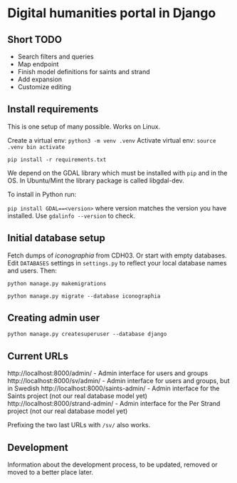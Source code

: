 # Digital humanities portal in Django

## Short TODO

- Search filters and queries
- Map endpoint
- Finish model definitions for saints and strand
- Add expansion
- Customize editing

## Install requirements 

This is one setup of many possible. Works on Linux.

Create a virtual env: `python3 -m venv .venv`
Activate virtual env: `source .venv bin activate`

`pip install -r requirements.txt`

We depend on the GDAL library which must be installed with `pip` and in the OS. In Ubuntu/Mint
the library package is called libgdal-dev.

To install in Python run:

`pip install GDAL==<version>` where version matches the version you have installed. Use `gdalinfo --version` to check.

## Initial database setup

Fetch dumps of *iconographia* from CDH03. Or start with empty databases.
Edit `DATABASES` settings in `settings.py` to reflect your local database names and users. Then:

`python manage.py makemigrations`

`python manage.py migrate --database iconographia`

## Creating admin user

`python manage.py createsuperuser --database django`

## Current URLs

http://localhost:8000/admin/ - Admin interface for  users and groups
http://localhost:8000/sv/admin/ - Admin interface for users and groups, but in Swedish
http://localhost:8000/saints-admin/ - Admin interface for the Saints project (not our real database model yet)
http://localhost:8000/strand-admin/ - Admin interface for the Per Strand project (not our real database model yet)

Prefixing the two last URLs with `/sv/` also works.

## Development

Information about the development process, to be updated, removed or moved to a better place later.
